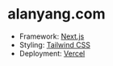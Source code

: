 # alanyang.com

- Framework: [Next.js](https://nextjs.org)
- Styling: [Tailwind CSS](https://tailwindcss.com)
- Deployment: [Vercel](https://vercel.com)
